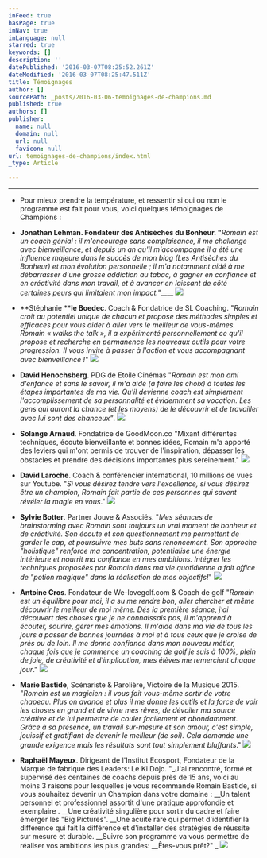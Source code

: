 ```yaml
---
inFeed: true
hasPage: true
inNav: true
inLanguage: null
starred: true
keywords: []
description: ''
datePublished: '2016-03-07T08:25:52.261Z'
dateModified: '2016-03-07T08:25:47.511Z'
title: Témoignages
author: []
sourcePath: _posts/2016-03-06-temoignages-de-champions.md
published: true
authors: []
publisher:
  name: null
  domain: null
  url: null
  favicon: null
url: temoignages-de-champions/index.html
_type: Article

---
```

****

* Pour mieux prendre la température, et ressentir si oui ou non le programme est fait pour vous, voici quelques témoignages de Champions :

* **Jonathan Lehman. Fondateur des Antisèches du Bonheur. "**_Romain est un coach génial : il m'encourage sans complaisance, il me challenge avec bienveillance, et depuis un an qu'il m'accompagne il a été une influence majeure dans le succès de mon blog (Les Antisèches du Bonheur) et mon évolution personnelle ; il m'a notamment aidé à me débarrasser d'une grosse addiction au tabac, à gagner en confiance et en créativité dans mon travail, et à avancer en laissant de côté certaines peurs qui limitaient mon impact."_____
![](https://the-grid-user-content.s3-us-west-2.amazonaws.com/aa3253e3-0251-457e-bdc4-d96cc5a85422.jpg)

* **Stéphanie ****le Boedec**. Coach & Fondatrice de SL Coaching. "_Romain croit au potentiel unique de chacun et propose des méthodes simples et efficaces pour vous aider à aller vers le meilleur de vous-mêmes. Romain « walks the talk », il a expérimenté personnellement ce qu'il propose et recherche en permanence les nouveaux outils pour votre progression. Il vous invite à passer à l'action et vous accompagnant avec bienveillance !_" ![](https://the-grid-user-content.s3-us-west-2.amazonaws.com/ccfffa61-0ed1-428a-abb9-044805d14f7a.jpg)

* **David Henochsberg**. PDG de Etoile Cinémas "_Romain est mon ami d'enfance et sans le savoir, il m'a aidé (à faire les choix) à toutes les étapes importantes de ma vie. Qu'il devienne coach est simplement l'accomplissement de sa personnalité et évidemment sa vocation. Les gens qui auront la chance (et les moyens) de le découvrir et de travailler avec lui sont des chanceux"_. ![](https://the-grid-user-content.s3-us-west-2.amazonaws.com/bdd3319c-c655-41f3-884b-54fc7827bc6f.jpg)

* **Solange Arnaud**. Fondatrice de GoodMoon.co "Mixant différentes techniques, écoute bienveillante et bonnes idées, Romain m'a apporté des leviers qui m'ont permis de trouver de l'inspiration, dépasser les obstacles et prendre des décisions importantes plus sereinement."
![](https://the-grid-user-content.s3-us-west-2.amazonaws.com/ba4eedd2-1199-409a-bccc-fb5879cfcef3.jpg)

* **David Laroche**. Coach & conférencier international, 10 millions de vues sur Youtube. "_Si vous désirez tendre vers l'excellence, si vous désirez être un champion, Romain fait partie de ces personnes qui savent révéler la magie en vous_."
![](https://the-grid-user-content.s3-us-west-2.amazonaws.com/65b240f6-efb5-4401-b255-a45fbed5ac23.jpg)

* **Sylvie Botter**. Partner Jouve & Associés. "_Mes séances de brainstorming avec Romain sont toujours un vrai moment de bonheur et de créativité. Son écoute et son questionnement me permettent de garder le cap, et poursuivre mes buts sans renoncement. Son approche "holistique" renforce ma concentration, potentialise une énergie intérieure et nourrit ma confiance en mes ambitions. Intégrer les techniques proposées par Romain dans ma vie quotidienne a fait office de "potion magique" dans la réalisation de mes objectifs!_"
![](https://the-grid-user-content.s3-us-west-2.amazonaws.com/1604dc82-2513-4f0a-812a-ad00566e3e59.jpg)

* **Antoine Cros**. Fondateur de We-lovegolf.com & Coach de golf "_Romain est un équilibre pour moi, il a su me rendre bon, aller chercher et même découvrir le meilleur de moi même. Dés la première séance, j'ai découvert des choses que je ne connaissais pas, il m'apprend à écouter, sourire, gérer mes émotions. Il m'aide dans ma vie de tous les jours à passer de bonnes journées à moi et à tous ceux que je croise de près ou de loin. Il me donne confiance dans mon nouveau métier, chaque fois que je commence un coaching de golf je suis à 100%, plein de joie, de créativité et d'implication, mes élèves me remercient chaque jour_."
![](https://the-grid-user-content.s3-us-west-2.amazonaws.com/09c5c12a-c800-41e4-92bc-3ec8b28773f5.jpg)

* **Marie Bastide**, Scénariste & Parolière, Victoire de la Musique 2015\. "_Romain est un magicien : il vous fait vous-même sortir de votre chapeau. Plus on avance et plus il me donne les outils et la force de voir les choses en grand et de vivre mes rêves, de dévoiler ma source créative et de lui permettre de couler facilement et abondamment. Grâce à sa présence, un travail sur-mesure et son amour, c'est simple, jouissif et gratifiant de devenir le meilleur (de soi). Cela demande une grande exigence mais les résultats sont tout simplement bluffants_."
![](https://the-grid-user-content.s3-us-west-2.amazonaws.com/5590dc23-f22a-4833-881e-77690bbfb2b4.jpg)

* **Raphaël Mayeux**. Dirigeant de l'Institut Ecosport, Fondateur de la Marque de fabrique des Leaders: Le Ki Dojo. "_J'ai rencontré, formé et supervisé des centaines de coachs depuis près de 15 ans, voici au moins 3 raisons pour lesquelles je vous recommande Romain Bastide, si vous souhaitez devenir un Champion dans votre domaine : __Un talent personnel et professionnel assortit d'une pratique approfondie et exemplaire . __Une créativité singulière pour sortir du cadre et faire émerger les "Big Pictures". __Une acuité rare qui permet d'identifier la différence qui fait la différence et d'installer des stratégies de réussite sur mesure et durable. __Suivre son programme va vous permettre de réaliser vos ambitions les plus grandes: __Êtes-vous prêt?" _
![](https://the-grid-user-content.s3-us-west-2.amazonaws.com/fdaac41c-5e11-4af3-9fc1-3dda95781af1.jpg)